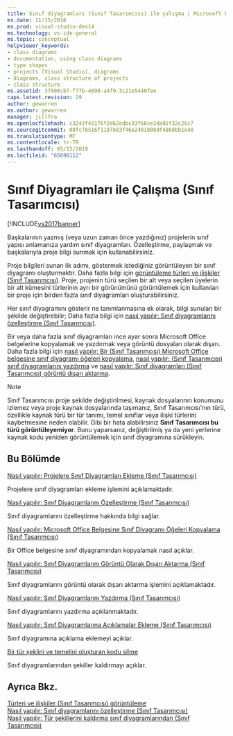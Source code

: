 ```yaml
---
title: Sınıf diyagramları (Sınıf Tasarımcısı) ile çalışma | Microsoft Docs
ms.date: 11/15/2016
ms.prod: visual-studio-dev14
ms.technology: vs-ide-general
ms.topic: conceptual
helpviewer_keywords:
- class diagrams
- documentation, using class diagrams
- type shapes
- projects [Visual Studio], diagrams
- diagrams, class structure of projects
- class structure
ms.assetid: 37908cb7-f77b-4698-a4f9-3c21e5440fee
caps.latest.revision: 29
author: gewarren
ms.author: gewarren
manager: jillfra
ms.openlocfilehash: c3243f43176f2d62edbc33f66ce2da85f32c26c7
ms.sourcegitcommit: 08fc78516f1107b83f46e2401888df4868bb1e40
ms.translationtype: MT
ms.contentlocale: tr-TR
ms.lasthandoff: 05/15/2019
ms.locfileid: "65698112"
---
```

# <a name="working-with-class-diagrams-class-designer"></a>Sınıf Diyagramları ile Çalışma (Sınıf Tasarımcısı)
[!INCLUDE[vs2017banner](../includes/vs2017banner.md)]

Başkalarının yazmış (veya uzun zaman önce yazdığınız) projelerin sınıf yapısı anlamanıza yardım sınıf diyagramları. Özelleştirme, paylaşmak ve başkalarıyla proje bilgi sunmak için kullanabilirsiniz.  
  
 Proje bilgileri sunan ilk adımı, göstermek istediğiniz görüntüleyen bir sınıf diyagramı oluşturmaktır. Daha fazla bilgi için [görüntüleme türleri ve ilişkiler (Sınıf Tasarımcısı)](../ide/viewing-types-and-relationships-class-designer.md). Proje, projenin türü seçilen bir alt veya seçilen üyelerin bir alt kümesini türlerinin ayrı bir görünümünü görüntülemek için kullanılan bir proje için birden fazla sınıf diyagramları oluşturabilirsiniz.  
  
 Her sınıf diyagramını gösterir ne tanımlanmasına ek olarak, bilgi sunulan bir şekilde değiştirebilir; Daha fazla bilgi için [nasıl yapılır: Sınıf diyagramlarını özelleştirme (Sınıf Tasarımcısı)](../ide/how-to-customize-class-diagrams-class-designer.md).  
  
 Bir veya daha fazla sınıf diyagramları ince ayar sonra Microsoft Office belgelerine kopyalamak ve yazdırmak veya görüntü dosyaları olarak dışarı. Daha fazla bilgi için [nasıl yapılır: Bir (Sınıf Tasarımcısı) Microsoft Office belgesine sınıf diyagramı öğeleri kopyalama](../ide/how-to-copy-class-diagram-elements-to-a-microsoft-office-document-class-designer.md), [nasıl yapılır: (Sınıf Tasarımcısı) sınıf diyagramlarını yazdırma](../ide/how-to-print-class-diagrams-class-designer.md) ve [nasıl yapılır: Sınıf diyagramları (Sınıf Tasarımcısı) görüntü dışarı aktarma](../ide/how-to-export-class-diagrams-as-images-class-designer.md).  
  
> [!NOTE]
> Sınıf Tasarımcısı proje şekilde değiştirilmesi, kaynak dosyalarının konumunu izlemez veya proje kaynak dosyalarında taşımanız, Sınıf Tasarımcısı'nın türü, özellikle kaynak türü bir tür tanımı, temel sınıflar veya ilişki türlerini kaybetmesine neden olabilir. Gibi bir hata alabilirsiniz **Sınıf Tasarımcısı bu türü görüntüleyemiyor**. Bunu yaparsanız, değiştirilmiş ya da yeni yerlerine kaynak kodu yeniden görüntülemek için sınıf diyagramına sürükleyin.  
  
## <a name="in-this-section"></a>Bu Bölümde  
 [Nasıl yapılır: Projelere Sınıf Diyagramları Ekleme (Sınıf Tasarımcısı)](../ide/how-to-add-class-diagrams-to-projects-class-designer.md)  
  
 Projelere sınıf diyagramları ekleme işlemini açıklamaktadır.  
  
 [Nasıl yapılır: Sınıf Diyagramlarını Özelleştirme (Sınıf Tasarımcısı)](../ide/how-to-customize-class-diagrams-class-designer.md)  
  
 Sınıf diyagramlarını özelleştirme hakkında bilgi sağlar.  
  
 [Nasıl yapılır: Microsoft Office Belgesine Sınıf Diyagramı Öğeleri Kopyalama (Sınıf Tasarımcısı)](../ide/how-to-copy-class-diagram-elements-to-a-microsoft-office-document-class-designer.md)  
  
 Bir Office belgesine sınıf diyagramından kopyalamak nasıl açıklar.  
  
 [Nasıl yapılır: Sınıf Diyagramlarını Görüntü Olarak Dışarı Aktarma (Sınıf Tasarımcısı)](../ide/how-to-export-class-diagrams-as-images-class-designer.md)  
  
 Sınıf diyagramlarını görüntü olarak dışarı aktarma işlemini açıklamaktadır.  
  
 [Nasıl yapılır: Sınıf Diyagramlarını Yazdırma (Sınıf Tasarımcısı)](../ide/how-to-print-class-diagrams-class-designer.md)  
  
 Sınıf diyagramlarını yazdırma açıklanmaktadır.  
  
 [Nasıl yapılır: Sınıf Diyagramlarına Açıklamalar Ekleme (Sınıf Tasarımcısı)](../ide/how-to-add-comments-to-class-diagrams-class-designer.md)  
  
 Sınıf diyagramına açıklama eklemeyi açıklar.  
  
 [Bir tür şeklini ve temelini oluşturan kodu silme](../ide/how-to-customize-class-diagrams-class-designer.md#DeleteTypeShapeAndCode)  
  
 Sınıf diyagramlarından şekiller kaldırmayı açıklar.  
  
## <a name="see-also"></a>Ayrıca Bkz.  
 [Türleri ve ilişkiler (Sınıf Tasarımcısı) görüntüleme](../ide/viewing-types-and-relationships-class-designer.md)   
 [Nasıl yapılır: Sınıf diyagramlarını özelleştirme (Sınıf Tasarımcısı)](../ide/how-to-customize-class-diagrams-class-designer.md)   
 [Nasıl yapılır: Tür şekillerini kaldırma sınıf diyagramlarından (Sınıf Tasarımcısı)](https://msdn.microsoft.com/ae41897d-d066-4b8c-bb9b-05436e12ff39)
